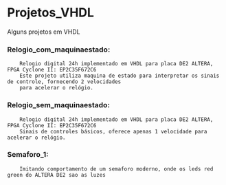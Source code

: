 # Projetos_VHDL
Alguns projetos em VHDL

### Relogio_com_maquinaestado: 
		Relogio digital 24h implementado em VHDL para placa DE2 ALTERA, FPGA Cyclone II: EP2C35F672C6
		Este projeto utiliza maquina de estado para interpretar os sinais de controle, fornecendo 2 velocidades
		para acelerar o relógio.
                           
### Relogio_sem_maquinaestado: 
		Relogio digital 24h implementado em VHDL para placa DE2 ALTERA, FPGA Cyclone II: EP2C35F672C6
		Sinais de controles básicos, oferece apenas 1 velocidade para acelerar o relógio.

### Semaforo_1:
		Imitando comportamento de um semaforo moderno, onde os leds red green do ALTERA DE2 sao as luzes
			